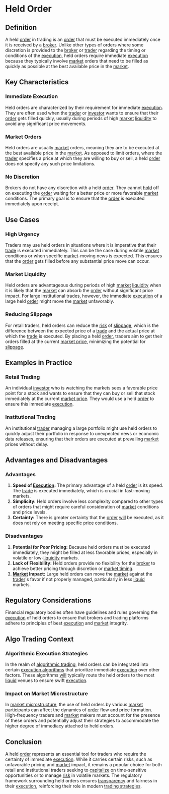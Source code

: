 # Held Order

## Definition

A held [order](../o/order.md) in trading is an [order](../o/order.md) that must be executed immediately once it is received by a [broker](../b/broker.md). Unlike other types of orders where some discretion is provided to the [broker](../b/broker.md) or [trader](../t/trader.md) regarding the timing or conditions of the [execution](../e/execution.md), held orders require immediate [execution](../e/execution.md) because they typically involve [market](../m/market.md) orders that need to be filled as quickly as possible at the best available price in the [market](../m/market.md).

## Key Characteristics

### Immediate Execution
Held orders are characterized by their requirement for immediate [execution](../e/execution.md). They are often used when the [trader](../t/trader.md) or [investor](../i/investor.md) wants to ensure that their [order](../o/order.md) gets filled quickly, usually during periods of high [market](../m/market.md) [liquidity](../l/liquidity.md) to avoid any significant price movements.

### Market Orders
Held orders are usually [market](../m/market.md) orders, meaning they are to be executed at the best available price in the [market](../m/market.md). As opposed to limit orders, where the [trader](../t/trader.md) specifies a price at which they are willing to buy or sell, a held [order](../o/order.md) does not specify any such price limitations.

### No Discretion
Brokers do not have any discretion with a held [order](../o/order.md). They cannot [hold](../h/hold.md) off on executing the [order](../o/order.md) waiting for a better price or more favorable [market](../m/market.md) conditions. The primary goal is to ensure that the [order](../o/order.md) is executed immediately upon receipt.

## Use Cases

### High Urgency
Traders may use held orders in situations where it is imperative that their [trade](../t/trade.md) is executed immediately. This can be the case during volatile [market](../m/market.md) conditions or when specific [market](../m/market.md)-moving news is expected. This ensures that the [order](../o/order.md) gets filled before any substantial price move can occur.

### Market Liquidity
Held orders are advantageous during periods of high [market](../m/market.md) [liquidity](../l/liquidity.md) when it is likely that the [market](../m/market.md) can absorb the [order](../o/order.md) without significant price impact. For large institutional trades, however, the immediate [execution](../e/execution.md) of a large held [order](../o/order.md) might move the [market](../m/market.md) unfavorably.

### Reducing Slippage
For retail traders, held orders can reduce the [risk](../r/risk.md) of [slippage](../s/slippage.md), which is the difference between the expected price of a [trade](../t/trade.md) and the actual price at which the [trade](../t/trade.md) is executed. By placing a held [order](../o/order.md), traders aim to get their orders filled at the current [market price](../m/market_price.md), minimizing the potential for [slippage](../s/slippage.md).

## Examples in Practice

### Retail Trading
An individual [investor](../i/investor.md) who is watching the markets sees a favorable price point for a stock and wants to ensure that they can buy or sell that stock immediately at the current [market price](../m/market_price.md). They would use a held [order](../o/order.md) to ensure this immediate [execution](../e/execution.md).

### Institutional Trading
An institutional [trader](../t/trader.md) managing a large portfolio might use held orders to quickly adjust their portfolio in response to unexpected news or economic data releases, ensuring that their orders are executed at prevailing [market](../m/market.md) prices without delay.

## Advantages and Disadvantages

### Advantages

1. **Speed of [Execution](../e/execution.md):** The primary advantage of a held [order](../o/order.md) is its speed. The [trade](../t/trade.md) is executed immediately, which is crucial in fast-moving markets.
2. **Simplicity:** Held orders involve less complexity compared to other types of orders that might require careful consideration of [market](../m/market.md) conditions and price levels.
3. **Certainty:** There is greater certainty that the [order](../o/order.md) [will](../w/will.md) be executed, as it does not rely on meeting specific price conditions.

### Disadvantages

1. **Potential for Poor Pricing:** Because held orders must be executed immediately, they might be filled at less favorable prices, especially in volatile or low-[liquidity](../l/liquidity.md) markets.
2. **Lack of Flexibility:** Held orders provide no flexibility for the [broker](../b/broker.md) to achieve better pricing through discretion or [market timing](../m/market_timing.md).
3. **[Market](../m/market.md) Impact:** Large held orders can move the [market](../m/market.md) against the [trader](../t/trader.md)'s favor if not properly managed, particularly in less [liquid](../l/liquid.md) markets.

## Regulatory Considerations

Financial regulatory bodies often have guidelines and rules governing the [execution](../e/execution.md) of held orders to ensure that brokers and trading platforms adhere to principles of best [execution](../e/execution.md) and [market](../m/market.md) integrity.

## Algo Trading Context

### Algorithmic Execution Strategies
In the realm of [algorithmic trading](../a/accountability.md), held orders can be integrated into certain [execution algorithms](../e/execution_algorithms.md) that prioritize immediate [execution](../e/execution.md) over other factors. These algorithms [will](../w/will.md) typically route the held orders to the most [liquid](../l/liquid.md) venues to ensure swift [execution](../e/execution.md).

### Impact on Market Microstructure
In [market microstructure](../m/market_microstructure.md), the use of held orders by various [market](../m/market.md) participants can affect the dynamics of [order](../o/order.md) flow and price formation. High-frequency traders and [market](../m/market.md) makers must account for the presence of these orders and potentially adjust their strategies to accommodate the higher degree of immediacy attached to held orders.

## Conclusion

A held [order](../o/order.md) represents an essential tool for traders who require the certainty of immediate [execution](../e/execution.md). While it carries certain risks, such as unfavorable pricing and [market](../m/market.md) impact, it remains a popular choice for both retail and institutional traders seeking to [capitalize](../c/capitalize.md) on time-sensitive opportunities or to manage [risk](../r/risk.md) in volatile markets. The regulatory framework surrounding held orders ensures [transparency](../t/transparency.md) and fairness in their [execution](../e/execution.md), reinforcing their role in modern [trading strategies](../t/trading_strategies.md).